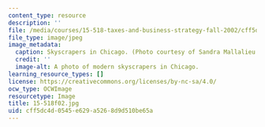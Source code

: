```yaml
---
content_type: resource
description: ''
file: /media/courses/15-518-taxes-and-business-strategy-fall-2002/cff5dc4d0545e629a5268d9d510be65a_15-518f02.jpg
file_type: image/jpeg
image_metadata:
  caption: Skyscrapers in Chicago. (Photo courtesy of Sandra Mallalieu.)
  credit: ''
  image-alt: A photo of modern skyscrapers in Chicago.
learning_resource_types: []
license: https://creativecommons.org/licenses/by-nc-sa/4.0/
ocw_type: OCWImage
resourcetype: Image
title: 15-518f02.jpg
uid: cff5dc4d-0545-e629-a526-8d9d510be65a
---
```

